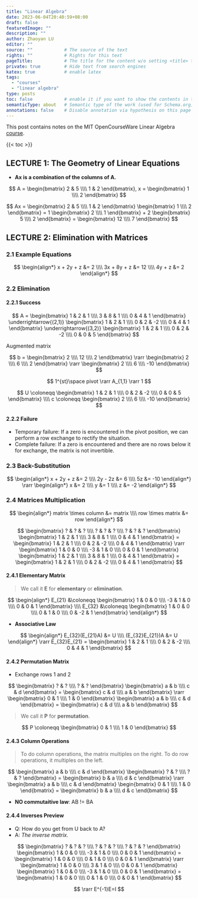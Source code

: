 ```yaml
---
title: "Linear Algebra"
date: 2023-06-04T20:40:59+08:00
draft: false
featuredImage: ""
description: ""
author: Zhaoyan LU
editor: ""
source: ""            # The source of the text
rights: ""            # Rights for this text
pageTitle:            # The title for the content w/o setting <title> tag
private: true         # Hide text from search engines
katex: true           # enable latex
tags:
  - "courses"
  - "linear algebra"
type: posts
toc: false            # enable it if you want to show the contents in the sidebar
semanticType: about   # Semantic type of the work (used for Schema.org)
annotations: false    # Disable annotation via hypothesis on this page
---
```


This post contains notes on the MIT OpenCourseWare Linear Algebra
[course](https://ocw.mit.edu/courses/18-06-linear-algebra-spring-2010/video_galleries/video-lectures/).

{{< toc >}}

## LECTURE 1: The Geometry of Linear Equations

* **Ax is a combination of the columns of A.**

$$
A = \begin{bmatrix} 2 & 5 \\\\ 1 & 2 \end{bmatrix},
x = \begin{bmatrix} 1 \\\\ 2 \end{bmatrix}
$$

$$
Ax =
\begin{bmatrix} 2 & 5 \\\\ 1 & 2 \end{bmatrix}
\begin{bmatrix} 1 \\\\ 2 \end{bmatrix} =
1 \begin{bmatrix} 2 \\\\ 1 \end{bmatrix} +
2 \begin{bmatrix} 5 \\\\ 2 \end{bmatrix} =
\begin{bmatrix} 12 \\\\ 7 \end{bmatrix}
$$

## LECTURE 2: Elimination with Matrices

### 2.1 Example Equations

$$
\begin{align*}
x + 2y + z &= 2 \\\\
3x + 8y + z &= 12 \\\\
4y + z &= 2
\end{align*}
$$

### 2.2 Elimination

#### 2.2.1 Success

$$
A =
\begin{bmatrix} 1 & 2 & 1 \\\\ 3 & 8 & 1 \\\\ 0 & 4 & 1 \end{bmatrix}
\underrightarrow{(2,1)} \begin{bmatrix} 1 & 2 & 1 \\\\ 0 & 2 & -2 \\\\ 0 & 4 & 1 \end{bmatrix}
\underrightarrow{(3,2)} \begin{bmatrix} 1 & 2 & 1 \\\\ 0 & 2 & -2 \\\\ 0 & 0 & 5 \end{bmatrix}
$$

Augmented matrix

$$
b =
\begin{bmatrix} 2 \\\\ 12 \\\\ 2 \end{bmatrix}
\rarr \begin{bmatrix} 2 \\\\ 6 \\\\ 2 \end{bmatrix}
\rarr \begin{bmatrix} 2 \\\\ 6 \\\\ -10 \end{bmatrix}
$$

$$
1^{st}\space pivot \rarr A_{1,1} \rarr 1
$$

$$
U \coloneqq \begin{bmatrix} 1 & 2 & 1 \\\\ 0 & 2 & -2 \\\\ 0 & 0 & 5 \end{bmatrix} \\\\
c \coloneqq \begin{bmatrix} 2 \\\\ 6 \\\\ -10 \end{bmatrix}
$$

#### 2.2.2 Failure

* Temporary failure: If a zero is encountered in the pivot position, we can perform a row exchange to rectify the situation.
* Complete failure: If a zero is encountered and there are no rows below it for exchange, the matrix is not invertible.

### 2.3 Back-Substitution

$$
\begin{align*}
x + 2y + z &= 2 \\\\
2y - 2z &= 6 \\\\
5z &= -10
\end{align*} \rarr
\begin{align*}
x &= 2 \\\\
y &= 1 \\\\
z &= -2
\end{align*}
$$


### 2.4 Matrices Multiplication

$$
\begin{align*}
matrix \times column &= matrix \\\\
row \times matrix &= row
\end{align*}
$$

$$
\begin{bmatrix} ? & ? & ? \\\\ ? & ? & ? \\\\ ? & ? & ? \end{bmatrix}
\begin{bmatrix} 1 & 2 & 1 \\\\ 3 & 8 & 1 \\\\ 0 & 4 & 1 \end{bmatrix} = 
\begin{bmatrix} 1 & 2 & 1 \\\\ 0 & 2 & -2 \\\\ 0 & 4 & 1 \end{bmatrix}
\rarr
\begin{bmatrix} 1 & 0 & 0 \\\\ -3 & 1 & 0 \\\\ 0 & 0 & 1 \end{bmatrix}
\begin{bmatrix} 1 & 2 & 1 \\\\ 3 & 8 & 1 \\\\ 0 & 4 & 1 \end{bmatrix} = 
\begin{bmatrix} 1 & 2 & 1 \\\\ 0 & 2 & -2 \\\\ 0 & 4 & 1 \end{bmatrix}
$$


#### 2.4.1 Elementary Matrix

> We call it **E** for **elementary** or **elimination**.

$$
\begin{align*}
E_{21} &\coloneqq \begin{bmatrix} 1 & 0 & 0 \\\\ -3 & 1 & 0 \\\\ 0 & 0 & 1 \end{bmatrix} \\\\
E_{32} &\coloneqq \begin{bmatrix} 1 & 0 & 0 \\\\ 0 & 1 & 0 \\\\ 0 & -2 & 1 \end{bmatrix}
\end{align*}
$$

* **Associative Law**

$$
\begin{align*}
E_{32}(E_{21}A) &= U \\\\
(E_{32}E_{21})A &= U
\end{align*}
\rarr E_{32}E_{21} =
\begin{bmatrix} 1 & 2 & 1 \\\\ 0 & 2 & -2 \\\\ 0 & 4 & 1 \end{bmatrix}
$$

#### 2.4.2 Permutation Matrix

* Exchange rows 1 and 2

$$
\begin{bmatrix} ? & ? \\\\ ? & ? \end{bmatrix}
\begin{bmatrix} a & b \\\\ c & d \end{bmatrix} = 
\begin{bmatrix} c & d \\\\ a & b \end{bmatrix}
\rarr
\begin{bmatrix} 0 & 1 \\\\ 1 & 0 \end{bmatrix}
\begin{bmatrix} a & b \\\\ c & d \end{bmatrix} = 
\begin{bmatrix} c & d \\\\ a & b \end{bmatrix}
$$

> We call it **P** for **permutation**.

$$
P \coloneqq \begin{bmatrix} 0 & 1 \\\\ 1 & 0 \end{bmatrix} 
$$

#### 2.4.3 Column Operations

> To do column operations, the matrix multiples on the right.
> To do row operations, it multiples on the left.

$$
\begin{bmatrix} a & b \\\\ c & d \end{bmatrix}
\begin{bmatrix} ? & ? \\\\ ? & ? \end{bmatrix} = 
\begin{bmatrix} b & a \\\\ d & c \end{bmatrix}
\rarr
\begin{bmatrix} a & b \\\\ c & d \end{bmatrix}
\begin{bmatrix} 0 & 1 \\\\ 1 & 0 \end{bmatrix} = 
\begin{bmatrix} b & a \\\\ d & c \end{bmatrix}
$$

* **NO commutaitive law**: AB != BA

#### 2.4.4 Inverses Preview

* Q: How do you get from U back to A?
* A: _The inverse matrix._

$$
\begin{bmatrix} ? & ? & ? \\\\ ? & ? & ? \\\\ ? & ? & ? \end{bmatrix}
\begin{bmatrix} 1 & 0 & 0 \\\\ -3 & 1 & 0 \\\\ 0 & 0 & 1 \end{bmatrix} = 
\begin{bmatrix} 1 & 0 & 0 \\\\ 0 & 1 & 0 \\\\ 0 & 0 & 1 \end{bmatrix}
\rarr
\begin{bmatrix} 1 & 0 & 0 \\\\ 3 & 1 & 0 \\\\ 0 & 0 & 1 \end{bmatrix}
\begin{bmatrix} 1 & 0 & 0 \\\\ -3 & 1 & 0 \\\\ 0 & 0 & 1 \end{bmatrix} = 
\begin{bmatrix} 1 & 0 & 0 \\\\ 0 & 1 & 0 \\\\ 0 & 0 & 1 \end{bmatrix}
$$

$$
\rarr E^{-1}E=I
$$
